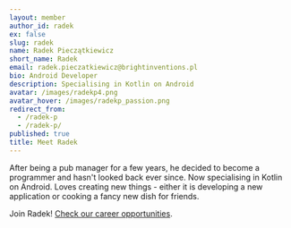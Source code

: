 ```yaml
---
layout: member
author_id: radek
ex: false
slug: radek
name: Radek Pieczątkiewicz
short_name: Radek
email: radek.pieczatkiewicz@brightinventions.pl
bio: Android Developer
description: Specialising in Kotlin on Android
avatar: /images/radekp4.png
avatar_hover: /images/radekp_passion.png
redirect_from:
  - /radek-p
  - /radek-p/
published: true
title: Meet Radek
---
```

After being a pub manager for a few years, he decided to become a programmer and hasn't looked back ever since. Now specialising in Kotlin on Android. Loves creating new things - either it is developing a new application or cooking a fancy new dish for friends.

Join Radek! [Check our career opportunities](/career).